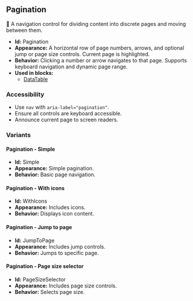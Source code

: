 ## Pagination
📄 A navigation control for dividing content into discrete pages and moving between them.
- **Id:** Pagination
- **Appearance:** A horizontal row of page numbers, arrows, and optional jump or page size controls. Current page is highlighted.
- **Behavior:** Clicking a number or arrow navigates to that page. Supports keyboard navigation and dynamic page range.
- **Used in blocks:**
  - [DataTable](../blocks/DataTable.md)
### Accessibility
- Use `nav` with `aria-label="pagination"`.
- Ensure all controls are keyboard accessible.
- Announce current page to screen readers.

### Variants
#### Pagination - **Simple**
- **Id:** Simple
- **Appearance:** Simple pagination.
- **Behavior:** Basic page navigation.
#### Pagination - **With icons**
- **Id:** WithIcons
- **Appearance:** Includes icons.
- **Behavior:** Displays icon content.
#### Pagination - **Jump to page**
- **Id:** JumpToPage
- **Appearance:** Includes jump controls.
- **Behavior:** Jumps to specific page.
#### Pagination - **Page size selector**
- **Id:** PageSizeSelector
- **Appearance:** Includes page size controls.
- **Behavior:** Selects page size.
